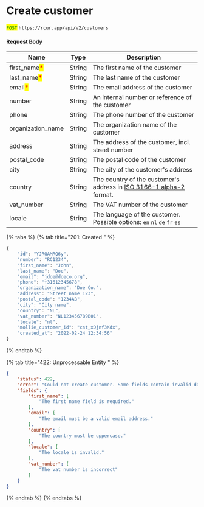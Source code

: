 # Create customer

<mark style="color:green;">`POST`</mark> `https://rcur.app/api/v2/customers`

#### Request Body

| Name                                          | Type   | Description                                                                                                             |
| --------------------------------------------- | ------ | ----------------------------------------------------------------------------------------------------------------------- |
| first\_name<mark style="color:red;">\*</mark> | String | The first name of the customer                                                                                          |
| last\_name<mark style="color:red;">\*</mark>  | String | The last name of the customer                                                                                           |
| email<mark style="color:red;">\*</mark>       | String | The email address of the customer                                                                                       |
| number                                        | String | An internal number or reference of the customer                                                                         |
| phone                                         | String | The phone number of the customer                                                                                        |
| organization\_name                            | String | The organization name of the customer                                                                                   |
| address                                       | String | The address of the customer, incl. street number                                                                        |
| postal\_code                                  | String | The postal code of the customer                                                                                         |
| city                                          | String | The city of the customer's address                                                                                      |
| country                                       | String | The country of the customer's address in [ISO 3166-1 alpha-2](https://en.wikipedia.org/wiki/ISO_3166-1_alpha-2) format. |
| vat\_number                                   | String | The VAT number of the customer                                                                                          |
| locale                                        | String | The language of the customer. Possible options: `en` `nl` `de` `fr` `es`                                                |

{% tabs %}
{% tab title="201: Created " %}
```javascript
{
    "id": "YJRQAMRQ6y",
    "number": "RC1234",
    "first_name": "John",
    "last_name": "Doe",
    "email": "jdoe@doeco.org",
    "phone": "+31612345678",
    "organization_name": "Doe Co.",
    "address": "Street name 123",
    "postal_code": "1234AB",
    "city": "City name",
    "country": "NL",
    "vat_number": "NL123456789B01",
    "locale": "nl",
    "mollie_customer_id": "cst_xDjnf3Kdx",
    "created_at": "2022-02-24 12:34:56"
}
```
{% endtab %}

{% tab title="422: Unprocessable Entity " %}
```json
{
    "status": 422,
    "error": "Could not create customer. Some fields contain invalid data",
    "fields": {
        "first_name": [
            "The first name field is required."
        ],
        "email": [
            "The email must be a valid email address."
        ],
        "country": [
            "The country must be uppercase."
        ],
        "locale": [
            "The locale is invalid."
        ],
        "vat_number": [
            "The vat number is incorrect"
        ]
    }
}
```
{% endtab %}
{% endtabs %}
